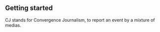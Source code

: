 ## Getting started

CJ stands for Convergence Journalism, to report an event by a mixture of medias.